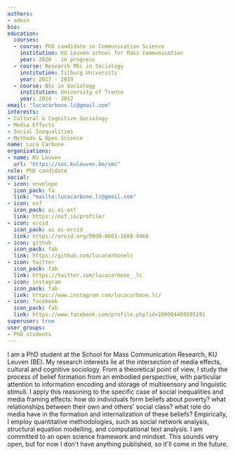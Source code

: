 ```yaml
---
authors:
- admin
bio: 
education:
  courses:
  - course: PhD candidate in Communication Science
    institution: KU Leuven school for Mass Communication
    year: 2020 - in progress
  - course: Research MSc in Sociology
    institution: Tilburg University
    year: 2017 - 2019
  - course: BSc in Sociology
    institution: University of Trento
    year: 2014 - 2017
email: "lucacarbone.lc@gmail.com"
interests:
- Cultural & Cognitive Sociology
- Media Effects
- Social Inequalities
- Methods & Open Science
name: Luca Carbone
organizations:
- name: KU Leuven
  url: "https://soc.kuleuven.be/smc"
role: PhD candidate
social:
- icon: envelope
  icon_pack: fa
  link: "mailto:lucacarbone.lc@gmail.com"
- icon: osf
  icon_pack: ai ai-osf
  link: https://osf.io/profile/
- icon: orcid
  icon_pack: ai ai-orcid
  link: https://orcid.org/0000-0003-1688-9468
- icon: github
  icon_pack: fab
  link: https://github.com/lucacarbonelc
- icon: twitter
  icon_pack: fab
  link: https://twitter.com/lucacarbone__lc
- icon: instagram
  icon_pack: fab
  link: https://www.instagram.com/lucacarbone.lc/
- icon: facebook
  icon_pack: fab
  link: https://www.facebook.com/profile.php?id=100004409205191
superuser: true
user_groups:
- PhD students
---
```


I am a PhD student at the School for Mass Communication Research, KU Leuven (BE). My research interests lie at the intersection of media effects, cultural and cognitive sociology. From a theoretical point of view, I study the process of belief formation from an embodied perspective, with particular attention to information encoding and storage of multisensory and linguistic stimuli. I apply this reasoning to the specific case of social inequalities and media framing effects: how do individuals form beliefs about poverty? what relationships between their own and others' social class? what role do media have in the formation and internalization of these beliefs? Empirically, I employ quantitative methodologies, such as social network analysis, structural equation modelling, and computational text analysis. I am committed to an open science framework and mindset. This sounds very open, but for now I don't have anything published, so it'll come in the future.
